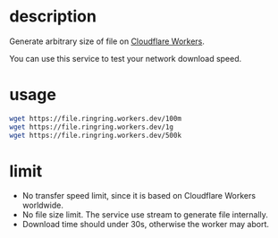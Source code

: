# description

Generate arbitrary size of file on [Cloudflare Workers](https://workers.cloudflare.com/).

You can use this service to test your network download speed.

# usage


```bash
wget https://file.ringring.workers.dev/100m
wget https://file.ringring.workers.dev/1g
wget https://file.ringring.workers.dev/500k
```

# limit

* No transfer speed limit, since it is based on Cloudflare Workers worldwide.
* No file size limit. The service use stream to generate file internally.
* Download time should under 30s, otherwise the worker may abort.